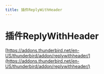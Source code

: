 ```yaml
---
title: 插件ReplyWithHeader
---
```


# 插件ReplyWithHeader

[https://addons.thunderbird.net/en-US/thunderbird/addon/replywithheader/](https://addons.thunderbird.net/en-US/thunderbird/addon/replywithheader/)
